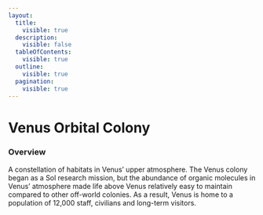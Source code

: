```yaml
---
layout:
  title:
    visible: true
  description:
    visible: false
  tableOfContents:
    visible: true
  outline:
    visible: true
  pagination:
    visible: true
---
```


# Venus Orbital Colony

### Overview

A constellation of habitats in Venus’ upper atmosphere. The Venus colony began as a Sol research mission, but the abundance of organic molecules in Venus’ atmosphere made life above Venus relatively easy to maintain compared to other off-world colonies. As a result, Venus is home to a population of 12,000 staff, civilians and long-term visitors.
